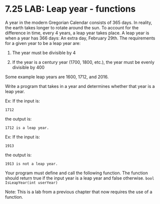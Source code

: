 # 7.25 LAB: Leap year - functions
A year in the modern Gregorian Calendar consists of 365 days. In reality, the earth takes longer to rotate around the sun. To account for the difference in time, every 4 years, a leap year takes place. A leap year is when a year has 366 days: An extra day, February 29th. The requirements for a given year to be a leap year are:

1) The year must be divisible by 4

2) If the year is a century year (1700, 1800, etc.), the year must be evenly divisible by 400

Some example leap years are 1600, 1712, and 2016.

Write a program that takes in a year and determines whether that year is a leap year.

Ex: If the input is:
```
1712
```
the output is:
```
1712 is a leap year. 
```
Ex: If the input is:
```
1913
```
the output is:
```
1913 is not a leap year.
```
Your program must define and call the following function. The function should return true if the input year is a leap year and false otherwise.
`bool IsLeapYear(int userYear)`

Note: This is a lab from a previous chapter that now requires the use of a function.